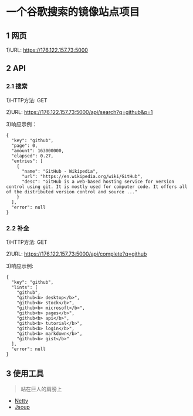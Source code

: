 # 一个谷歌搜索的镜像站点项目

## 1 网页

1)URL: https://176.122.157.73:5000

## 2 API
### 2.1 搜索
1)HTTP方法: GET

2)URL: https://176.122.157.73:5000/api/search?q=github&p=1

3)响应示例：
```
{
  "key": "github",
  "page": 0,
  "amount": 163000000,
  "elapsed": 0.27,
  "entries": [
    {
      "name": "GitHub - Wikipedia",
      "url": "https://en.wikipedia.org/wiki/GitHub",
      "desc": "GitHub is a web-based hosting service for version control using git. It is mostly used for computer code. It offers all of the distributed version control and source ..."
    }
  ],
  "error": null
}
```

### 2.2 补全
1)HTTP方法: GET

2)URL: https://176.122.157.73:5000/api/complete?q=github

3)响应示例:
```
{
  "key": "github",
  "lints": [
    "github",
    "github<b> desktop</b>",
    "github<b> stock</b>",
    "github<b> microsoft</b>",
    "github<b> pages</b>",
    "github<b> api</b>",
    "github<b> tutorial</b>",
    "github<b> login</b>",
    "github<b> markdown</b>",
    "github<b> gist</b>"
  ],
  "error": null
}
```

## 3 使用工具
> 站在巨人的肩膀上

* [Netty](https://netty.io/)
* [Jsoup](https://jsoup.org/)